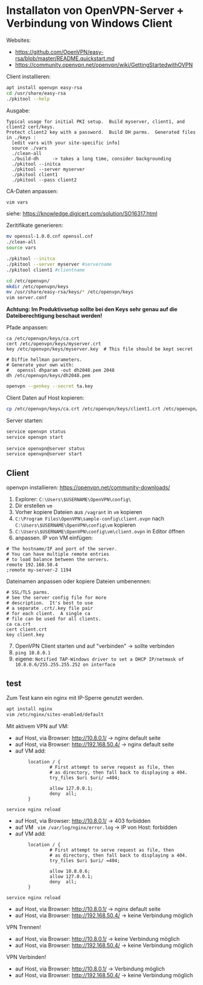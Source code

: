 # Installaton von OpenVPN-Server + Verbindung von Windows Client
Websites:
- https://github.com/OpenVPN/easy-rsa/blob/master/README.quickstart.md
- https://community.openvpn.net/openvpn/wiki/GettingStartedwithOVPN

Client installieren:
````bash
apt install openvpn easy-rsa
cd /usr/share/easy-rsa
./pkitool --help
````
Ausgabe:
````text
Typical usage for initial PKI setup.  Build myserver, client1, and client2 cert/keys.
Protect client2 key with a password.  Build DH parms.  Generated files in ./keys :
  [edit vars with your site-specific info]
  source ./vars
  ./clean-all
  ./build-dh     -> takes a long time, consider backgrounding
  ./pkitool --initca
  ./pkitool --server myserver
  ./pkitool client1
  ./pkitool --pass client2

````


CA-Daten anpassen:
````bash
vim vars
````
siehe: https://knowledge.digicert.com/solution/SO16317.html

Zeritifikate generieren:
````bash
mv openssl-1.0.0.cnf openssl.cnf
./clean-all
source vars

./pkitool --initca
./pkitool --server myserver #servername
./pkitool client1 #clientname

cd /etc/openvpn/
mkdir /etc/openvpn/keys
mv /usr/share/easy-rsa/keys/* /etc/openvpn/keys
vim server.conf
````

**Achtung: Im Produktivsetup sollte bei den Keys sehr genau auf die Dateiberechtigung beschaut werden!**

Pfade anpassen:
````text
ca /etc/openvpn/keys/ca.crt
cert /etc/openvpn/keys/myserver.crt
key /etc/openvpn/keys/myserver.key  # This file should be kept secret

# Diffie hellman parameters.
# Generate your own with:
#   openssl dhparam -out dh2048.pem 2048
dh /etc/openvpn/keys/dh2048.pem

````
````bash
openvpn --genkey --secret ta.key

````

Client Daten auf Host kopieren:

````bash
cp /etc/openvpn/keys/ca.crt /etc/openvpn/keys/client1.crt /etc/openvpn/keys/ca.crt /etc/openvpn/keys/client1.crt  /etc/openvpn/ta.key /vagrant
````
Server starten:
````bash
service openvpn status
service openvpn start
 
service openvpn@server status
service openvpn@server start
````

## Client
openvpn installieren: https://openvpn.net/community-downloads/

1. Explorer: `C:\Users\$USERNAME\OpenVPN\config\`
2. Dir erstellen `vm`
3. Vorher kopiere Dateien aus `/vagrant` in `vm` kopieren
4. `C:\Program Files\OpenVPN\sample-config\client.ovpn` nach `C:\Users\$USERNAME\OpenVPN\config\vm` kopieren
5. `C:\Users\$USERNAME\OpenVPN\config\vm\client.ovpn` in Editor öffnen
6. anpassen. IP von VM einfügen:
````text
# The hostname/IP and port of the server.
# You can have multiple remote entries
# to load balance between the servers.
remote 192.168.50.4
;remote my-server-2 1194
````
Dateinamen anpassen oder kopiere Dateien umbenennen:
````text
# SSL/TLS parms.
# See the server config file for more
# description.  It's best to use
# a separate .crt/.key file pair
# for each client.  A single ca
# file can be used for all clients.
ca ca.crt
cert client.crt
key client.key
````
7. OpenVPN Client starten und auf "verbinden" -> sollte verbinden
8. `ping 10.8.0.1`
9. eigene: `Notified TAP-Windows driver to set a DHCP IP/netmask of 10.8.0.6/255.255.255.252 on interface `

## test
Zum Test kann ein nginx mit IP-Sperre genutzt werden.

````bash
apt install nginx
vim /etc/nginx/sites-enabled/default
````
Mit aktivem VPN auf VM:
-  auf Host, via Browser: http://10.8.0.1/ -> nginx default seite
-  auf Host, via Browser: http://192.168.50.4/ -> nginx default seite
-  auf VM
add:
````text
        location / {
                # First attempt to serve request as file, then
                # as directory, then fall back to displaying a 404.
                try_files $uri $uri/ =404;
                
                allow 127.0.0.1;
                deny  all;
        }
````
`service nginx reload`
- auf Host, via Browser: http://10.8.0.1/ -> 403 forbidden
- auf VM ` vim /var/log/nginx/error.log` -> IP von Host: forbidden
- auf VM
add:
````text
        location / {
                # First attempt to serve request as file, then
                # as directory, then fall back to displaying a 404.
                try_files $uri $uri/ =404;
                
                allow 10.8.0.6;
                allow 127.0.0.1;
                deny  all;
        }
````
`service nginx reload`
-  auf Host, via Browser: http://10.8.0.1/ -> nginx default seite
-  auf Host, via Browser: http://192.168.50.4/ -> keine Verbindung möglich

VPN Trennen!
-  auf Host, via Browser: http://10.8.0.1/ -> keine Verbindung möglich
-  auf Host, via Browser: http://192.168.50.4/ -> keine Verbindung möglich

VPN Verbinden!
-  auf Host, via Browser: http://10.8.0.1/ -> Verbindung möglich
-  auf Host, via Browser: http://192.168.50.4/ -> keine Verbindung möglich
